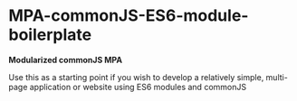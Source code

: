 # MPA-commonJS-ES6-module-boilerplate

__Modularized commonJS MPA__

Use this as a starting point if you wish to develop a relatively 
simple, multi-page application or website using ES6 modules and commonJS
